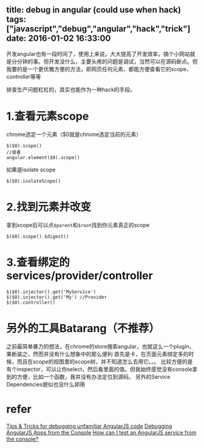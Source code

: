 title: debug in angular (could use when hack)
tags: ["javascript","debug","angular","hack","trick"]
date: 2016-01-02 16:33:00
---
开发angular也有一段时间了，使用上来说，大大提高了开发效率，搞个小网站就是分分钟的事。但开发没什么，主要头疼的问题是调试，当然可以在源码断点。但我要的是一个更优雅方便的方法，即网页任何元素，都能方便查看它的scope、controller等等

<!-- more -->

排查生产问题杠杠的，其实也能作为一种hack的手段。

# 1.查看元素scope
chrome选定一个元素（$0就是chrome选定当前的元素）
```
$($0).scope()
//或者
angular.element($0).scope()
```
如果是isolate scope
```
$($0).isolateScope()
```

# 2.找到元素并改变
拿到scope后可以点`$parent`和`$root`找到你元素真正的scope
```
$($0).scope().$digest()
```

# 3.查看绑定的services/provider/controller
```
$($0).injector().get('MyService')
$($0).injector().get('My') //Provider
$($0).controller()
```


# 另外的工具Batarang（不推荐）
之前最简单暴力的想法，在chrome的store搜索angular，也就这么一个plugin，果断装之，然而并没有什么想象中的那么便利
首先是卡，在页面元素绑定多的时候，而且在scope的视图里的scope树，并不知道怎么去用它。。。
比较方便的是有个inspector，可以让你select，然后看里面的值。但我始终感觉没有console拿到的方便，比如一个函数，我并没有办法定位到源码。
另外的Service Dependencies貌似也没什么卵用

# refer
[Tips & Tricks for debugging unfamiliar AngularJS code](http://eng.localytics.com/tips-and-tricks-for-debugging-unfamiliar-angularjs-code/)
[Debugging AngularJS Apps from the Console](http://blog.ionic.io/angularjs-console/)
[How can I test an AngularJS service from the console?](http://stackoverflow.com/questions/15527832/how-can-i-test-an-angularjs-service-from-the-console)
